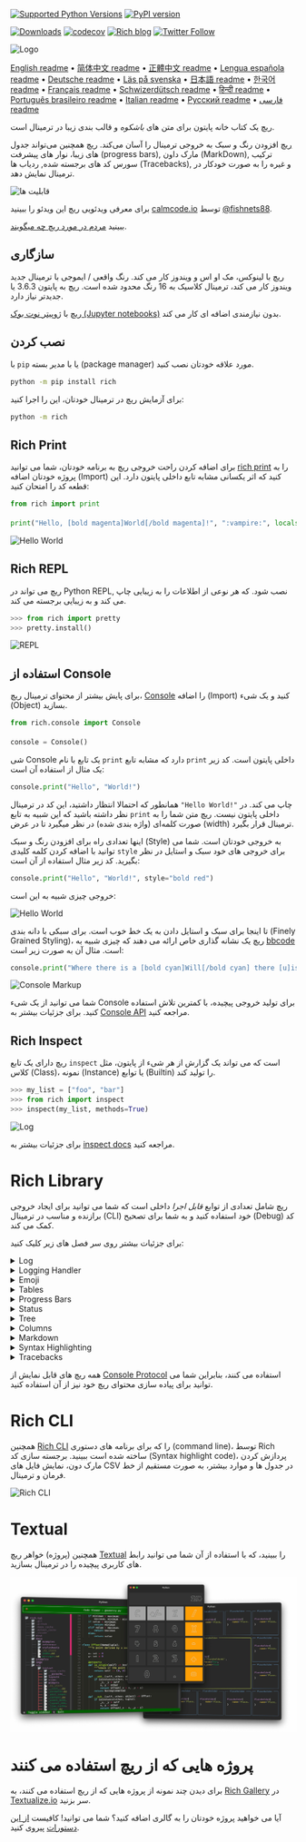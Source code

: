 [![Supported Python Versions](https://img.shields.io/pypi/pyversions/rich/10.11.0)](https://pypi.org/project/rich/) [![PyPI version](https://badge.fury.io/py/rich.svg)](https://badge.fury.io/py/rich)

[![Downloads](https://pepy.tech/badge/rich/month)](https://pepy.tech/project/rich)
[![codecov](https://img.shields.io/codecov/c/github/Textualize/rich?label=codecov&logo=codecov)](https://codecov.io/gh/willmcgugan/rich)
[![Rich blog](https://img.shields.io/badge/blog-rich%20news-yellowgreen)](https://www.willmcgugan.com/tag/rich/)
[![Twitter Follow](https://img.shields.io/twitter/follow/willmcgugan.svg?style=social)](https://twitter.com/willmcgugan)

![Logo](https://github.com/willmcgugan/rich/raw/master/imgs/logo.svg)

[English readme](https://github.com/willmcgugan/rich/blob/master/README.md)
 • [简体中文 readme](https://github.com/willmcgugan/rich/blob/master/README.cn.md)
 • [正體中文 readme](https://github.com/willmcgugan/rich/blob/master/README.zh-tw.md)
 • [Lengua española readme](https://github.com/willmcgugan/rich/blob/master/README.es.md)
 • [Deutsche readme](https://github.com/willmcgugan/rich/blob/master/README.de.md)
 • [Läs på svenska](https://github.com/willmcgugan/rich/blob/master/README.sv.md)
 • [日本語 readme](https://github.com/willmcgugan/rich/blob/master/README.ja.md)
 • [한국어 readme](https://github.com/willmcgugan/rich/blob/master/README.kr.md)
 • [Français readme](https://github.com/willmcgugan/rich/blob/master/README.fr.md)
 • [Schwizerdütsch readme](https://github.com/willmcgugan/rich/blob/master/README.de-ch.md)
 • [हिन्दी readme](https://github.com/willmcgugan/rich/blob/master/README.hi.md)
 • [Português brasileiro readme](https://github.com/willmcgugan/rich/blob/master/README.pt-br.md)
 • [Italian readme](https://github.com/willmcgugan/rich/blob/master/README.it.md)
 • [Русский readme](https://github.com/willmcgugan/rich/blob/master/README.ru.md)
 • [فارسی readme](https://github.com/willmcgugan/rich/blob/master/README.fa.md)

ریچ یک کتاب خانه پایتون برای متن های _باشکوه_ و قالب بندی زیبا در ترمینال است.

[ریچ](https://rich.readthedocs.io/en/latest/) افزودن رنگ و سبک به خروجی ترمینال را آسان می‌کند.
ریچ همچنین می‌تواند جدول های زیبا، نوار های پیشرفت
(progress bars),
مارک داون
(MarkDown),
ترکیب سورس کد های برجسته شده,
ردیاب ها
(Tracebacks),
و غیره را به صورت خودکار در ترمینال نمایش دهد.


![قابلیت ها](https://github.com/willmcgugan/rich/raw/master/imgs/features.png)

برای معرفی ویدئویی ریچ این ویدئو را ببینید [calmcode.io](https://calmcode.io/rich/introduction.html) توسط [@fishnets88](https://twitter.com/fishnets88).

ببینید [مردم در مورد ریچ چه میگویند](https://www.willmcgugan.com/blog/pages/post/rich-tweets/).

## سازگاری

ریچ با لینوکس، مک او اس و ویندوز کار می کند.
رنگ واقعی / ایموجی با ترمینال جدید ویندوز کار می کند، ترمینال کلاسیک به 16 رنگ محدود شده است.
ریچ به پایتون
3.6.3
یا جدیدتر نیاز دارد.

ریچ با  [ژوپیتر نوت بوک (Jupyter notebooks)](https://jupyter.org/)
بدون نیازمندی اضافه ای کار می کند.

## نصب کردن

با `pip`
یا با مدیر بسته (package manager)
مورد علاقه خودتان نصب کنید.

```sh
python -m pip install rich
```

برای آزمایش ریچ در ترمینال خودتان، این را اجرا کنید:

```sh
python -m rich
```

## Rich Print

برای اضافه کردن راحت خروجی ریچ به برنامه خودتان، شما می توانید 
[rich print](https://rich.readthedocs.io/en/latest/introduction.html#quick-start)
را به پروژه خودتان اضافه
(Import)
کنید که اثر یکسانی مشابه تابع داخلی پایتون دارد. 
این قطعه کد را امتحان کنید:

```python
from rich import print

print("Hello, [bold magenta]World[/bold magenta]!", ":vampire:", locals())
```

![Hello World](https://github.com/willmcgugan/rich/raw/master/imgs/print.png)

## Rich REPL

ریچ می تواند در Python REPL,
نصب شود.
که هر نوعی از اطلاعات را به زیبایی چاپ می کند و به زیبایی برجسته می کند.

```python
>>> from rich import pretty
>>> pretty.install()
```

![REPL](https://github.com/willmcgugan/rich/raw/master/imgs/repl.png)

## استفاده از Console

برای پایش بیشتر از محتوای ترمینال ریچ،
[Console](https://rich.readthedocs.io/en/latest/reference/console.html#rich.console.Console)
را اضافه (Import)
کنید و یک شیء (Object) بسازید.

```python
from rich.console import Console

console = Console()
```

شی Console
یک تابع با نام `print`
دارد که مشابه تابع `print`
داخلی پایتون است.
کد زیر یک مثال از استفاده آن است:

```python
console.print("Hello", "World!")
```

همانطور که احتمالا انتظار داشتید، این کد در ترمینال
`"Hello World!"`
چاپ می کند.
در نظر داشته باشید که این شبیه به تابع
`print`
داخلی پایتون نیست.
ریچ متن شما را به صورت کلمه‌ای
(واژه بندی شده)
در نظر میگیرد تا در عرض
(width)
ترمینال قرار بگیرد.

اینها تعدادی راه برای افزودن رنگ و سبک (Style)
به خروجی خودتان است.
شما می توانید با اضافه کردن کلمه کلیدی
`style`
برای خروجی های خود سبک و استایل در نظر بگیرید.
کد زیر مثال استفاده از آن است:

```python
console.print("Hello", "World!", style="bold red")
```

خروجی چیزی شبیه به این است:

![Hello World](https://github.com/willmcgugan/rich/raw/master/imgs/hello_world.png)

تا اینجا برای سبک و استایل دادن به یک خط خوب است. برای سبکی با دانه بندی (Finely Grained Styling)، ریچ یک نشانه گذاری خاص ارائه می دهند که چیزی شبیه به [bbcode](https://en.wikipedia.org/wiki/BBCode) است. مثال آن به صورت زیر است:

```python
console.print("Where there is a [bold cyan]Will[/bold cyan] there [u]is[/u] a [i]way[/i].")
```

![Console Markup](https://github.com/willmcgugan/rich/raw/master/imgs/where_there_is_a_will.png)

شما می توانید از یک شیء Console برای تولید خروجی پیچیده، با کمترین تلاش استفاده کنید. برای جزئیات بیشتر به  [Console API](https://rich.readthedocs.io/en/latest/console.html)  مراجعه کنید.

## Rich Inspect

ریچ دارای یک تابع `inspect` است که می تواند یک گزارش از هر شیء از پایتون، مثل کلاس (Class)، نمونه (Instance) یا توابع (Builtin) را تولید کند.

```python
>>> my_list = ["foo", "bar"]
>>> from rich import inspect
>>> inspect(my_list, methods=True)
```

![Log](https://github.com/willmcgugan/rich/raw/master/imgs/inspect.png)

برای جزئیات بیشتر به [inspect docs](https://rich.readthedocs.io/en/latest/reference/init.html#rich.inspect) مراجعه کنید.

# Rich Library

ریچ شامل تعدادی از توابع _قابل اجرا_ داخلی است که شما می توانید برای ایجاد خروجی برازنده و مناسب در ترمینال (CLI) خود استفاده کنید و به شما برای تصحیح (Debug) کد کمک می کند.

برای جزئیات بیشتر روی سر فصل های زیر کلیک کنید:

<details>
<summary>Log</summary>

شیء Console دارای یک تابع `()log` است که رفتاری مشابه `()print` دارد، اما همچنین یک ستون برای نمایش زمان، فایل مربوطه و شماره خطِ کدِ اجرا شده در نظر می گیرد. به صورت پیشفرض، ریچ علائم (syntax) را برای ساختار های پایتون و برای رشته (String)
های repr برجسته می کند. اگر شما یک مجموعه (دیکشنری یا لیست) را چاپ کنید، ریچ به زیبایی آن را در فضای موجود چاپ می کند. مثال زیر نمایش برخی ویژگی های آن است:


```python
from rich.console import Console
console = Console()

test_data = [
    {"jsonrpc": "2.0", "method": "sum", "params": [None, 1, 2, 4, False, True], "id": "1",},
    {"jsonrpc": "2.0", "method": "notify_hello", "params": [7]},
    {"jsonrpc": "2.0", "method": "subtract", "params": [42, 23], "id": "2"},
]

def test_log():
    enabled = False
    context = {
        "foo": "bar",
    }
    movies = ["Deadpool", "Rise of the Skywalker"]
    console.log("Hello from", console, "!")
    console.log(test_data, log_locals=True)


test_log()
```

قطعه کد بالا، خروجی زیر را تولد می کند:

![Log](https://github.com/willmcgugan/rich/raw/master/imgs/log.png)

به متغیر های `log_locals` توجه کنید، جایی که تابع log صدا زده می شود، یک جدول که شامل متغیر های محلی است در خروجی نمایش داده می شود.

تابع log میتواند برای گزارش گیری در ترمینال برای برنامه هایی با اجراهای طولانی مدت، مثل سرور استفاده شود؛ اما همچنین کمک بسیار مناسب و خوبی برای تصحیح (debugging) برخی خطاهاست.

</details>
<details>
<summary>Logging Handler</summary>

همچنین شما می توانید از [Handler class](https://rich.readthedocs.io/en/latest/logging.html) های داخلی برای فرمت دادن و رنگی کردن خروجی از ماژول گزارش پایتون (Python's logging module) استفاده کنید. کد زیر یک مثال از خروجی را نشان می دهد:

![Logging](https://github.com/willmcgugan/rich/raw/master/imgs/logging.png)

</details>

<details>
<summary>Emoji</summary>

برای افزودن یک ایموجی به خروجی ترمینال، اسم آن را بین دو نقطه (colon) قرار دهید. قطعه کد زیر مثال آن است:

```python
>>> console.print(":smiley: :vampire: :pile_of_poo: :thumbs_up: :raccoon:")
😃 🧛 💩 👍 🦝
```

لطفا از این ویژگی خردمندانه و عاقلانه استفاده کنید.

</details>

<details>
<summary>Tables</summary>

ریچ توانایی آن را دارد که [جداول](https://rich.readthedocs.io/en/latest/tables.html) انعطاف پذیری را با کارکتر های یونیکد (unicode) بسازد.

![table movie](https://github.com/willmcgugan/rich/raw/master/imgs/table_movie.gif)

انیمشن بالا با استفاده از [table_movie.py](https://github.com/willmcgugan/rich/blob/master/examples/table_movie.py) در دایرکتوری (پوشه) تست ساخته شده است.

این یک مثال ساده از جدول است:

```python
from rich.console import Console
from rich.table import Table

console = Console()

table = Table(show_header=True, header_style="bold magenta")
table.add_column("Date", style="dim", width=12)
table.add_column("Title")
table.add_column("Production Budget", justify="right")
table.add_column("Box Office", justify="right")
table.add_row(
    "Dec 20, 2019", "Star Wars: The Rise of Skywalker", "$275,000,000", "$375,126,118"
)
table.add_row(
    "May 25, 2018",
    "[red]Solo[/red]: A Star Wars Story",
    "$275,000,000",
    "$393,151,347",
)
table.add_row(
    "Dec 15, 2017",
    "Star Wars Ep. VIII: The Last Jedi",
    "$262,000,000",
    "[bold]$1,332,539,889[/bold]",
)

console.print(table)
```

این کد خروجی زیر را تولید می کند:

![table](https://github.com/willmcgugan/rich/raw/master/imgs/table.png)

توجه داشته باشید که نشانه گذاری کنسول به همان روش  `print()` و `log()` پردازش می شود. در واقع، هر چیزی که توسط Rich قابل رندر است در هدرها / ردیف ها (حتی جداول دیگر) ممکن است گنجانده شود.

کلاس `Table` به اندازه کافی هوشمند است که اندازه ستون ها را متناسب با عرض موجود ترمینال تغییر دهد و متن را در صورت لزوم بسته بندی کند. این همان مثال با ترمینال کوچکتر از جدول بالاست:

![table2](https://github.com/willmcgugan/rich/raw/master/imgs/table2.png)

</details>

<details>
<summary>Progress Bars</summary>

ریچ می تواند چندین نوار پیشرفت ([progress](https://rich.readthedocs.io/en/latest/progress.html)) را بدون ناهماهنگی و اختلال برای پیگیری وظایف طولانی مدت پردازش کند.

برای استفاده اولیه، هر دنباله ای را در تابع `track` بسته بندی کنید و روی نتیجه تکرار کنید. مثال آن به صورت زیر است:

```python
from rich.progress import track

for step in track(range(100)):
    do_step(step)
```

اضافه کردن چندین نوار پیشرفت خیلی سخت نیست. مثال آن که برگرفته از اسناد و داکیومنت میباشد به صورت زیر است:

![progress](https://github.com/willmcgugan/rich/raw/master/imgs/progress.gif)

ستون ها ممکن است به گونه ای پیکربندی شوند که جزئیاتی را که می خواهید نشان دهند. ستون های از پیش تعیین شده شامل درصد کامل شده، اندازه فایل، سرعت فایل و زمان باقی مانده است. در زیر مثال دیگری وجود دارد که دانلود در حال انجام را نشان می دهد:

![progress](https://github.com/willmcgugan/rich/raw/master/imgs/downloader.gif)

برای اینکه خودتان این را امتحان کنید، فایل [examples/downloader.py](https://github.com/willmcgugan/rich/blob/master/examples/downloader.py) را ببینید که می‌تواند چندین لینک URL را به طور همزمان بارگیری کند و پیشرفت را نشان دهد.

</details>

<details>
<summary>Status</summary>

برای موقعیت هایی که محاسبه پیشرفت، دشوار است، می توانید از روش [status](https://rich.readthedocs.io/en/latest/reference/console.html#rich.console.Console.status) استفاده کنید که یک پیام و یک انیمیشن چرخنده (spinner) را نمایش می‌دهد. این انیمیشن شما را از استفاده عادی از کنسول باز نمی دارد. مثال آن به صورت زیر است:

```python
from time import sleep
from rich.console import Console

console = Console()
tasks = [f"task {n}" for n in range(1, 11)]

with console.status("[bold green]Working on tasks...") as status:
    while tasks:
        task = tasks.pop(0)
        sleep(1)
        console.log(f"{task} complete")
```

این کد خروجی زیر را در ترمینال ایجاد می کند.

![status](https://github.com/willmcgugan/rich/raw/master/imgs/status.gif)

در انیمیشن های چرخنده از [cli-spinners](https://www.npmjs.com/package/cli-spinners) استفاده شده است. شما می توانید با تعیین پارامتر `spinner` یک چرخنده را انتخاب کنید. برای مشاهده موارد موجود، دستور زیر را اجرا کنید:

```
python -m rich.spinner
```

دستور بالا خروجی زیر را در ترمینال ایجاد می کند:

![spinners](https://github.com/willmcgugan/rich/raw/master/imgs/spinners.gif)

</details>

<details>
<summary>Tree</summary>

ریچ می تواند یک [tree](https://rich.readthedocs.io/en/latest/tree.html) را با خطوط راهنما نمایش دهد. یک درخت برای نمایش ساختار فایل یا هر داده سلسله مراتبی دیگر مناسب است.

برچسب (labels) های درخت می توانند متن ساده یا هر چیز دیگری که ریچ می تواند نمایش دهد باشد. برای نمایش موارد گفته شده دستور زیر را اجرا کنید:

```
python -m rich.tree
```

این کد خروجی زیر را ایجاد می کند:

![markdown](https://github.com/willmcgugan/rich/raw/master/imgs/tree.png)

مثال [tree.py](https://github.com/willmcgugan/rich/blob/master/examples/tree.py) را برای اسکریپتی ببینید که نمایش درختی از هر دایرکتوری را نمایش می دهد، شبیه به فرمان `tree` در لینوکس است.

</details>

<details>
<summary>Columns</summary>

ریچ می تواند محتوا را به صورت [columns](https://rich.readthedocs.io/en/latest/columns.html) مرتب با عرض مساوی یا بهینه ارائه دهد. مثال زیر یک شبیه سازی بسیار ابتدایی از دستور `ls` در (مک او اس / لینوکس) است که فهرست دایرکتوری را در ستون ها نمایش می دهد:


```python
import os
import sys

from rich import print
from rich.columns import Columns

directory = os.listdir(sys.argv[1])
print(Columns(directory))
```

تصویر زیر خروجی [columns example](https://github.com/willmcgugan/rich/blob/master/examples/columns.py) است که داده های استخراج شده از یک API را در ستون ها نمایش می دهد:

![columns](https://github.com/willmcgugan/rich/raw/master/imgs/columns.png)

</details>

<details>
<summary>Markdown</summary>

ریچ میتواند [markdown](https://rich.readthedocs.io/en/latest/markdown.html) را پردازش کند و کار مناسبی را برای فرمت بندی آن در ترمینال انجام میدهد.

برای پردازش markdown کافی است تا کلاس `Markdown` آنرا فرا خوانی کرده و یک شی از آن را بسازید و متن حاوی markdown  را به آن بدهید. در نهایت آنرا در کنسول و ترمینال چاپ کنید. مثال آن به صورت زیر است:


```python
from rich.console import Console
from rich.markdown import Markdown

console = Console()
with open("README.md") as readme:
    markdown = Markdown(readme.read())
console.print(markdown)
```

خروجی کد بالا چیزی شبیه به تصویر زیر را تولید می کند:

![markdown](https://github.com/willmcgugan/rich/raw/master/imgs/markdown.png)

</details>

<details>
<summary>Syntax Highlighting</summary>

ریچ از کتابخانه [pygments](https://pygments.org/) برای پیاده سازی[syntax highlighting](https://rich.readthedocs.io/en/latest/syntax.html) استفاده می کند. استفاده از آن مشابه پردازش markdown هاست؛ یک شی `Syntax` بسازید و آن را برای کنسول چاپ کنید. مثال آن به صورت زیر است:

```python
from rich.console import Console
from rich.syntax import Syntax

my_code = '''
def iter_first_last(values: Iterable[T]) -> Iterable[Tuple[bool, bool, T]]:
    """Iterate and generate a tuple with a flag for first and last value."""
    iter_values = iter(values)
    try:
        previous_value = next(iter_values)
    except StopIteration:
        return
    first = True
    for value in iter_values:
        yield first, False, previous_value
        first = False
        previous_value = value
    yield first, True, previous_value
'''
syntax = Syntax(my_code, "python", theme="monokai", line_numbers=True)
console = Console()
console.print(syntax)
```

این کد خروجی زیر را ایجاد می کند:

![syntax](https://github.com/willmcgugan/rich/raw/master/imgs/syntax.png)

</details>

<details>
<summary>Tracebacks</summary>

ریچ می تواند [tracebacks](https://rich.readthedocs.io/en/latest/traceback.html) های زیبایی را نمایش دهد که خواندن آن آسان تر است و کد بیشتری را نسبت به `traceback` های استاندارد پایتون نشان می دهد. شما می توانید ریچ را به عنوان کنترل کننده اصلی `tracebacks` تنظیم کنید تا همه استثناهای کشف نشده توسط ریچ ارائه شوند.

در مک او اس به صورت زیر نمایش داده می شود (در لینوکس نیز مشابه این است):

![traceback](https://github.com/willmcgugan/rich/raw/master/imgs/traceback.png)

</details>

همه ریچ های قابل نمایش از
[Console Protocol](https://rich.readthedocs.io/en/latest/protocol.html)
استفاده می کنند،
بنابراین شما می توانید برای پیاده سازی محتوای ریچ خود نیز از آن استفاده کنید.

# Rich CLI

همچنین [Rich CLI](https://github.com/textualize/rich-cli) را که برای برنامه های دستوری (command line)، توسط Rich ساخته شده است ببینید. برجسته سازی کد (Syntax highlight code)، پردازش کردن مارک دون، نمایش فایل های CSV در جدول ها و موارد بیشتر، به صورت مستقیم از خط فرمان و ترمینال.



![Rich CLI](https://raw.githubusercontent.com/Textualize/rich-cli/main/imgs/rich-cli-splash.jpg)

# Textual

همچنین (پروژه) خواهر ریچ [Textual](https://github.com/Textualize/textual) را ببینید، که با استفاده از آن شما می توانید رابط های کاربری پیچیده را در ترمینال بسازید.

![Textual screenshot](https://raw.githubusercontent.com/Textualize/textual/main/imgs/textual.png)

# پروژه هایی که از ریچ استفاده می کنند

برای دیدن چند نمونه از پروژه هایی که از ریچ استفاده می کنند، به [Rich Gallery](https://www.textualize.io/rich/gallery) در [Textualize.io](https://www.textualize.io) سر بزنید.

آیا می خواهید پروژه خودتان را به گالری اضافه کنید؟ شما می توانید! کافیست [از این دستورات](https://www.textualize.io/gallery-instructions) پیروی کنید.